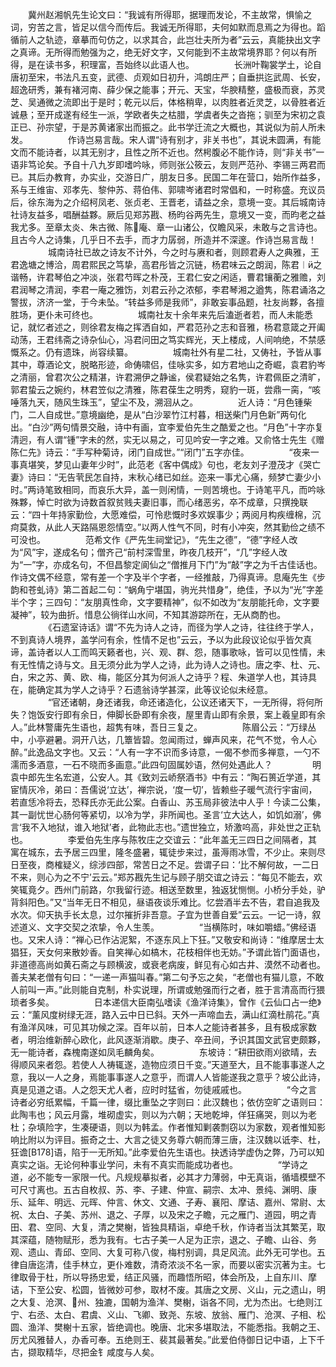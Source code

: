 <!-- { "loadSidebar": true } -->
　　冀州赵湘帆先生论文曰：“我诚有所得耶，据理而发论，不主故常，惧愉之词，穷苦之言，皆足以信今而传后。我诚无所得耶，夫何如默而息焉之为得也。蹈循前人之轨迹，章摹而句仿之，以求其合，此岂壮夫所为者”云云，真能抉出文字之真谛。无所得而勉强为之，绝无好文字，又何能到不主故常境界耶？何以有所得，是在读书多，积理富，吾始终以此语人也。
　　
　　长洲叶鞠裳学土，论自唐初至宋，书法凡五变，武德、贞观如日初升，鸿朗庄严；自垂拱迄武周、长安，超逸研秀，兼有褚河南、薛少保之能事；开元、天宝，华腴精整，盛极而衰，苏灵芝、吴通微之流即出于是时；乾元以后，体格稍卑，以肉胜者近灵芝，以骨胜者近诚悬；至开成遂有经生一派，学欧者失之枯腊，学虞者失之沓拖；驯至为宋初之袁正已、孙宗望，于是苏黄诸家出而振之。此书学迁流之大概也，其说似为前人所未发。
　　
　　作诗岂易言哉。宋人谓“诗有别才，非关书也”，其说未圆满，有能文而不能诗者，以其无别才，且性之所不近也。然枵腹必不能作诗，则“非关书”一语非笃论矣。予自十八九岁即嗜吟咏，师则张公筱云，友则严范孙、李锡三两君而已。其后办教育，办实业，交游日广，朋友日多。民国二年在营口，始所作益多，系与王维宙、邓孝先、黎仲苏、蒋伯伟、郭啸岑诸君时常倡和，一时称盛。充议员后，徐东海为之介绍柯凤老、张贞老、王晋老，请益之余，意境一变。其后城南诗社诗友益多，唱酬益夥。厥后见郑苏戡、杨昀谷两先生，意境又一变，而昀老之益我尤多。至章太炎、朱古微、陈庵、章一山诸公，仅瞻风采，未敢与之言诗也。且古今人之诗集，几乎日不去手，而才力孱弱，所造并不深邃。作诗岂易言哉！
　　
　　城南诗社已故之诗友不计外，今之时与赓和者，则顾君寿人之典雅，王君逸塘之博洽，周君熙民之笃挚，高君彤皆之沉链，杨君味云之朗润，陈君︱之谐畅，许君琴伯之冲淡，张君芍晖之朴茂，王君仁安之闲适，曹君镶蘅之雅赡，刘君润琴之清润，李君一庵之雅饬，刘君云孙之浓郁，李君琴湘之遒隽，陈君诵洛之警拔，济济一堂，于今未坠。“转益多师是我师”，非敢妄事品题，社友尚夥，各擅胜场，更仆未可终也。
　　
　　城南社友十余年来先后溘逝者若，而人未能悉记，就忆者述之，则徐君友梅之挥洒自如，严君范孙之志和音雅，杨君意箴之开阖动荡，王君纬斋之诗杂仙心，冯君问田之笃实辉光，天上楼成，人间响绝，不禁感慨系之。仍有遗珠，尚容续纂。
　　
　　城南社外有星二社，又俦社，予皆从事其中，尊酒论文，脱略形迹，命俦啸侣，佳咏实多，如方君地山之奇崛，袁君豹岑之清丽，曾君次公之精湛，许君溯伊之静谧，侯君疑始之名隽，许君佩臣之清旷，郭君蛰云之婉约，林君笠似之清雅，陈君葆生之明秀，窥豹一斑，尝鼎一脔，“咳唾落九天，随风生珠玉”，望尘不及，溯洄从之。
　　
　　近人诗：“月色锺柴门，二人自成世。”意境幽绝，是从“白沙翠竹江村暮，相送柴门月色新”两句化出。“白沙”两句情景交融，诗中有画，宜李爱伯先生之酷爱之也。“月色”十字亦复清迥，有人谓“锺”字未的然，实无以易之，可见吟安一字之难。又俞恪士先生《赠陈仁先》诗云：“手写种菊诗，闭门自成世。”“闭门”五字亦佳。
　　
　　“夜来一事真堪笑，梦见山妻年少时”，此范老《客中偶成》句也，老友刘子澄茂才《哭亡妻》诗曰：“无告茕民怎自持，末秋心绪已如丝。迩来一事尤心痛，频梦亡妻少小时。”两诗笔致相同，而哀乐大异，盖一则闲情，一则苦境也。于诗笔平凡，而吟咏殊夥，悼亡时欲为诗数首叙贫贱夫妻旧事，而心绪恶劣，卒不成章，只撰挽联云：“四十年持家勤俭，大愿难偿，可怜悲慨时多欢娱事少；两阅月构疾缠棉，沉疴莫救，从此人天路隔恩怨情空。”以两人性气不同，时有小冲突，然其勤俭之绩不可没也。
　　
　　范希文作《严先生祠堂记》，“先生之德”，“德”字经人改为“风”宇，遂成名句；僧齐己“前村深雪里，昨夜几枝开”，“几”字经人改为“一”字，亦成名句，不但昌黎定阆仙之“僧推月下门”为“敲”字之为千古佳话也。作诗文偶不经意，常有差一个字及半个字者，一经推敲，乃得真谛。息庵先生《步韵和苍虬诗》第二首起二句：“蜗角宁堪国，驹光共惜身”，绝佳，予以为“光”字差半个字；三四句：“友朋真性命，文字要精神”，似不如改为“友朋能托命，文字要凝神”，较为曲折。惜息公徜徉山水间，不知其游踪所在，无从商酌也。
　　
　　《石遗室诗话》谓“不先为诗人之诗，而径为学人之诗，往往终于学人，不到真诗人境界，盖学问有余，性情不足也”云云，予以为此段议论似乎皆欠真谛，盖诗者以人工而鸣天籁者也，兴、观、群、怨，随事歌咏，皆可以见性情，未有无性情之诗与文。且无须分此为学人之诗，此为诗人之诗也。唐之李、杜、元、白，宋之苏、黄、欧、梅，能区分其为何派人之诗乎？程、朱道学人也，其诗具在，能确定其为学人之诗乎？石遗翁诗学甚深，此等议论似未经意。
　　
　　“官还诸朝，身还诸我，命还诸造化，公议还诸天下，一无所得，将何所失？饱饭安行即有余日，伸脚长卧即有余夜，屋里青山即有余景，案上羲皇即有余人。”此林警庸先生语也，超隽有味，吾日三复之。
　　
　　陈眉公云：“万绿丛中，小亭避暑。洞开八达，几簟皆碧。忽闻雨过，蝉声风来，花气不觉，令人心醉。”此逸品文字也。又云：“人有一字不识而多诗意，一偈不参而多禅意，一勺不濡而多酒意，一石不晓而多画意。”此四句固属妙语，然何处遇此人？
　　
　　明袁中郎先生名宏道，公安人。其《致刘云峤祭酒书》中有云：“陶石篑近学道，其宦情灰冷，弟曰：吾儒说‘立达’，禅宗说，‘度一切’，皆赖些子暖气流行宇宙间，若直恁冷将去，恐释氏亦无此公案。白香山、苏玉局非彼法中人乎！今读二公集，其一副忧世心肠何等紧切，以冷为学，非所闻也。圣言‘立大达人，如饥如溺’，佛言‘我不入地狱，谁入地狱’者，此物此志也。”遗世独立，矫激呜高，非处世之正轨也。
　　
　　李爱伯先生序与陈牧庄之交谊云：“此年盖无三四日之间隔者，其寓在城东，去予居三四里，隆冬盛暑，辄徒步来过，虽溽雨冰雪，不少止。来则尽日至夜，商榷疑义，综涉四部，常苦日之不足。尝谓子曰：‘比不解何故，一二日不来，则心为之不宁’云云。”郑苏戡先生记与顾子朋交谊之诗云：“每见不能去，欢笑辄竟夕。西州门前路，尔我留行迹。相送至数里，独返犹恻恻。小桥分手处，驴背斜阳色。”又“当年无日不相见，昼语夜谈乐难比。忆尝酒半去不告，君自追我及水次。仰天执手长太息，过尔摧折非吾意。子宜为世善自爱”云云。一记一诗，叙述道义、文字交契之浓挚，令人生羡。
　　
　　“当横陈时，味如嚼蜡。”佛经语也。又宋人诗：“禅心已作沾泥絮，不逐东风上下狂。”又敬安和尚诗：“维摩居士太猖狂，天女何来散妙香。自笑禅心如槁木，花枝相伴也无妨。”予谓此皆门面语也，非道德高尚如黄石斋之与顾横波，或衰老病废，鲜见有心如古井、漠然不动者也。善夫某老僧有句曰：“一递一声猫叫春。”第二句予忘之矣，“老僧也有猫儿意，不敢人前叫一声。”此则能自克制，朴实说理，所谓或勉强而行之者，胜于言清高而行猥琐者多矣。
　　
　　日本递信大臣南弘嗜读《渔洋诗集》，曾作《云仙口占一绝》云：“薰风度树绿无涯，路入云中日已斜。天外一声啼血去，满山红滴杜鹃花。”真有渔洋风味，可见其功候之深。百年以前，日本人之能诗者甚多，且有极成家数者，明治维新醉心欧化，此风逐渐消歇。庚子、卒丑间，予识其国文武官吏颇夥，无一能诗者，森槐南遂如凤毛麟角矣。
　　
　　东坡诗：“耕田欲雨刈欲晴，去得顺风来者怨。若使人人祷辄遂，造物应须日千变。”天道至大，且不能事事遂人之意，我以一人之身，焉能事事遂人之意乎，而谓人人皆能遂我之意乎？坡公此诗，真是见道之语。人之怨天尤人者，应时时猛省，勿徒戚戚也。
　　
　　“今之言诗者必穷纸累幅，千篇一律，缀比重坠之字则曰：此汉魏也；依仿空旷之语则曰：此陶韦也；风云月露，堆砌虚实，则以为六朝；天地乾坤，佯狂痛哭，则以为老杜；杂填险字，生凑硬语，则以为韩孟。作者惟知剿袭剽窃以为家数，观者惟知影响比附以为评目。振奇之士、大言之徒又务尊六朝而薄三唐，注汉魏以诋李、杜，狂谵[B178]语，陷于一无所知。”此李爱伯先生语也。抉透诗学虚伪之弊，乃可以知真实之诣。无论何种事业学问，未有不真实而能成功者也。
　　
　　“学诗之道，必不能专一家限一代。凡规规摹拟者，必其才力薄弱，中无真诣，循墙模壁不可尺寸离也。五古自枚叔、苏、李、子建、仲宣、嗣宗、太冲、景纯、渊明、康乐、延年、明远、元晖、仲言、休文、文通、子寿、襄阳、摩诘、嘉州、常尉、太祝、太白、子美、苏州、退之、子厚，以及宋之子瞻，元之雁门、道园，明之青田、君、空同、大复，清之樊榭，皆独具精诣，卓绝千秋，作诗者当汰其繁芜，取其深蕴，随物赋形，悉为我有。七古子美一人足为正宗，退之、子瞻、山谷、务观、遗山、青邱、空同、大复可称八俊，梅村别调，具足风流。此外无可学也。五律自唐迄清，佳手林立，更仆难数，清奇浓淡不名一家，而要以密实沉著为主。七律取骨于杜，所以导扬忠爱，结正风骚，而趣悟所昭，体会所及，上自东川、摩诘，下至公安、松圆，皆微妙可参，取材不废。其唐之文房、义山，元之遗山，明之大复、沧溟、州、独漉，国朝为渔洋、樊榭，诣各不同，尤为杰出。七绝则江宁、右丞、太白、君虞、义山、飞卿、致尧、东坡、放翁、雁门、沧溟、子相、松圆、渔洋、樊榭十五家，皆绝调也。晚唐、北宋多堪取法，不能悉指。我朝之王、厉尤风雅替人，办香可奉。五绝则王、裴其最著矣。”此爱伯侍御日记中语，上下千古，撷取精华，尽把金钅咸度与人矣。
　　
